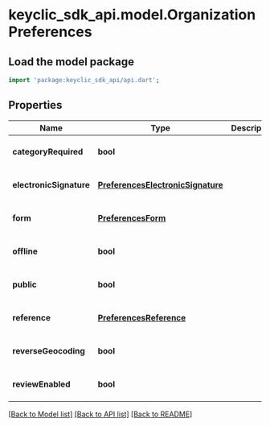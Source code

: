 # keyclic_sdk_api.model.OrganizationPreferences

## Load the model package
```dart
import 'package:keyclic_sdk_api/api.dart';
```

## Properties
Name | Type | Description | Notes
------------ | ------------- | ------------- | -------------
**categoryRequired** | **bool** |  | [optional] [default to null]
**electronicSignature** | [**PreferencesElectronicSignature**](PreferencesElectronicSignature.md) |  | [optional] [default to null]
**form** | [**PreferencesForm**](PreferencesForm.md) |  | [optional] [default to null]
**offline** | **bool** |  | [optional] [default to null]
**public** | **bool** |  | [optional] [default to null]
**reference** | [**PreferencesReference**](PreferencesReference.md) |  | [optional] [default to null]
**reverseGeocoding** | **bool** |  | [optional] [default to null]
**reviewEnabled** | **bool** |  | [optional] [default to null]

[[Back to Model list]](../README.md#documentation-for-models) [[Back to API list]](../README.md#documentation-for-api-endpoints) [[Back to README]](../README.md)


